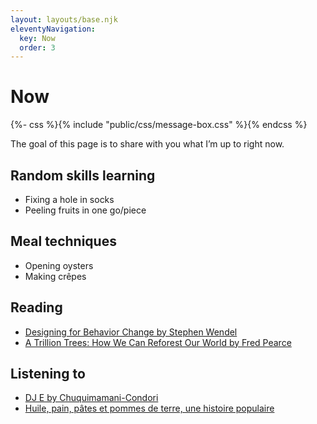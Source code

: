 ```yaml
---
layout: layouts/base.njk
eleventyNavigation:
  key: Now
  order: 3
---
```

# Now
{%- css %}{% include "public/css/message-box.css" %}{% endcss %}
<div class="message-box">
	<p>The goal of this page is to share with you what I’m up to right now. </p>
</div>

## Random skills learning

- Fixing a hole in socks
- Peeling fruits in one go/piece

## Meal techniques

- Opening oysters
- Making crêpes


## Reading

- <a href="https://www.oreilly.com/library/view/designing-for-behavior/9781492056027/" target="_blank">Designing for Behavior Change by Stephen Wendel</a>
- <a href="https://www.goodreads.com/book/show/58817755-a-trillion-trees" target="_blank">A Trillion Trees: How We Can Reforest Our World by Fred Pearce</a>

## Listening to

- <a href="https://chuquimamani-condori.bandcamp.com/album/dj-e" target="_blank">DJ E by Chuquimamani-Condori</a>
- <a href="https://www.radiofrance.fr/franceculture/podcasts/serie-aliments-du-quotidien-une-histoire-populaire" target="_blank">Huile, pain, pâtes et pommes de terre, une histoire populaire</a>
